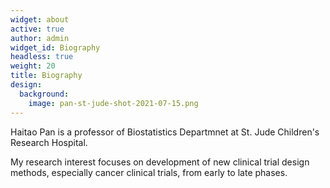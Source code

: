 ```yaml
---
widget: about
active: true
author: admin
widget_id: Biography
headless: true
weight: 20
title: Biography
design:
  background:
    image: pan-st-jude-shot-2021-07-15.png
---
```

Haitao Pan is a professor of Biostatistics Departmnet at St. Jude Children's Research Hospital. 

My research interest focuses on development of new clinical trial design methods, especially cancer clinical trials, from early to late phases.